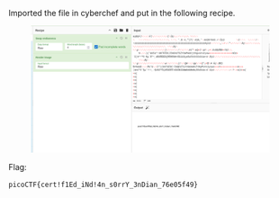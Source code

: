 Imported the file in cyberchef and put in the following recipe.

<figure><img src="./flag.png"></figure>

Flag:
```
picoCTF{cert!f1Ed_iNd!4n_s0rrY_3nDian_76e05f49}
```